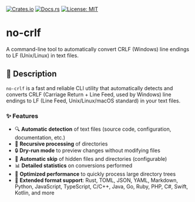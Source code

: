 [![Crates.io]](https://crates.io/crates/no-crlf)
[![Docs.rs]](https://docs.rs/no-crlf/)
[![License: MIT]](https://opensource.org/licenses/MIT)

# no-crlf

A command-line tool to automatically convert CRLF (Windows) line endings to LF (Unix/Linux) in text files.

## 📖 Description

`no-crlf` is a fast and reliable CLI utility that automatically detects and converts CRLF (Carriage Return + Line Feed, used by Windows) line endings to LF (Line Feed, Unix/Linux/macOS standard) in your text files.

### ✨ Features

- 🔍 **Automatic detection** of text files (source code, configuration, documentation, etc.)
- 📁 **Recursive processing** of directories
- 🔒 **Dry-run mode** to preview changes without modifying files
- 🙈 **Automatic skip** of hidden files and directories (configurable)
- 📊 **Detailed statistics** on conversions performed
- 🚀 **Optimized performance** to quickly process large directory trees
- 🔧 **Extended format support**: Rust, TOML, JSON, YAML, Markdown, Python, JavaScript, TypeScript, C/C++, Java, Go, Ruby, PHP, C#, Swift, Kotlin, and more


[Cargo]: http://crates.io
[Docs.rs]: https://img.shields.io/docsrs/no-crlf?style=for-the-badge
[Crates.io]: https://img.shields.io/crates/v/no-crlf?style=for-the-badge
[License: MIT]: https://img.shields.io/badge/License-MIT-yellow.svg?style=for-the-badge
